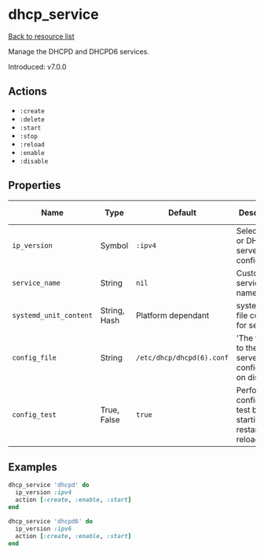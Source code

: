 # dhcp_service

[Back to resource list](../README.md#resources)

Manage the DHCPD and DHCPD6 services.

Introduced: v7.0.0

## Actions

- `:create`
- `:delete`
- `:start`
- `:stop`
- `:reload`
- `:enable`
- `:disable`

## Properties

| Name                   | Type          | Default                       | Description                                                            | Allowed Values      |
| ---------------------- | ------------- | ----------------------------- | ---------------------------------------------------------------------- | ------------------- |
| `ip_version`           | Symbol        | `:ipv4`                       | Select DHCP or DHCPv6 server to configure                              | `:ipv4`, `:ipv6`    |
| `service_name`         | String        | `nil`                         | Custom service name                                                    |                     |
| `systemd_unit_content` | String, Hash  | Platform dependant            | systemd unit file content for service                                  |                     |
| `config_file`          | String        | `/etc/dhcp/dhcpd(6).conf`     | 'The full path to the DHCP server configuration on disk                |                     |
| `config_test`          | True, False   | `true`                        | Perform configuration test before starting, restarting or reload       |                     |

## Examples

```ruby
dhcp_service 'dhcpd' do
  ip_version :ipv4
  action [:create, :enable, :start]
end
```

```ruby
dhcp_service 'dhcpd6' do
  ip_version :ipv6
  action [:create, :enable, :start]
end
```
